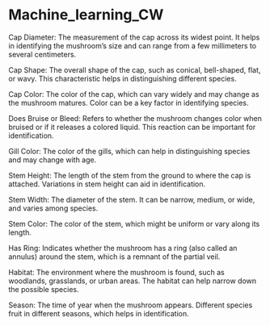 # Machine_learning_CW

Cap Diameter: The measurement of the cap across its widest point. It helps in identifying the mushroom’s size and can range from a few millimeters to several centimeters.

Cap Shape: The overall shape of the cap, such as conical, bell-shaped, flat, or wavy. This characteristic helps in distinguishing different species.

Cap Color: The color of the cap, which can vary widely and may change as the mushroom matures. Color can be a key factor in identifying species.

Does Bruise or Bleed: Refers to whether the mushroom changes color when bruised or if it releases a colored liquid. This reaction can be important for identification.

Gill Color: The color of the gills, which can help in distinguishing species and may change with age.

Stem Height: The length of the stem from the ground to where the cap is attached. Variations in stem height can aid in identification.

Stem Width: The diameter of the stem. It can be narrow, medium, or wide, and varies among species.

Stem Color: The color of the stem, which might be uniform or vary along its length.

Has Ring: Indicates whether the mushroom has a ring (also called an annulus) around the stem, which is a remnant of the partial veil.

Habitat: The environment where the mushroom is found, such as woodlands, grasslands, or urban areas. The habitat can help narrow down the possible species.

Season: The time of year when the mushroom appears. Different species fruit in different seasons, which helps in identification.
